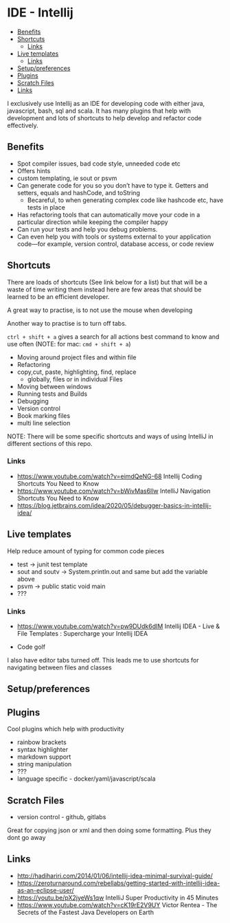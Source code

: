 # IDE - Intellij

- [Benefits](#benefits)
- [Shortcuts](#shortcuts)
	* [Links](#links)
- [Live templates](#live-templates)
	* [Links](#links-1)
- [Setup/preferences](#setuppreferences)
- [Plugins](#plugins)
- [Scratch Files](#scratch-files)
- [Links](#links-2)

I exclusively use Intellij as an IDE for developing code with either java, javascript, bash, sql and scala. It has many plugins that help with development and lots of shortcuts to help develop and refactor code effectively.

## Benefits

- Spot compiler issues, bad code style, unneeded code etc
- Offers hints
- custom templating, ie sout or psvm
- Can generate code for you so you don’t have to type it. Getters and setters, equals and hashCode, and toString
	- Becareful, to when generating complex code like hashcode etc, have tests in place
- Has refactoring tools that can automatically move your code in a particular direction while keeping the compiler happy
- Can run your tests and help you debug problems.
- Can even help you with tools or systems external to your application code—for example, version control, database access, or code review

## Shortcuts

There are loads of shortcuts (See link below for a list) but that will be a waste of time writing them instead here are few areas that should be learned to be an efficient developer.

A great way to practise, is to not use the mouse when developing

Another way to practise is to turn off tabs.

`ctrl + shift + a` gives a search for all actions best command to know and use often (NOTE: for mac: `cmd + shift + a`)

- Moving around project files and within file
- Refactoring
- copy,cut, paste, highlighting, find, replace
  - globally, files or in individual Files
- Moving between windows
- Running tests and Builds
- Debugging
- Version control
- Book marking files
- multi line selection

NOTE: There will be some specific shortcuts and ways of using IntelliJ in different sections of this repo.

<a name="links"></a>
### Links

- https://www.youtube.com/watch?v=eimdQeNG-68  Intellij Coding Shortcuts You Need to Know
- https://www.youtube.com/watch?v=bWivMas6Ilw IntelliJ Navigation Shortcuts You Need to Know
- https://blog.jetbrains.com/idea/2020/05/debugger-basics-in-intellij-idea/

## Live templates

Help reduce amount of typing for common code pieces

- test -> junit test template
- sout and soutv -> System.println.out and same but add the variable above
- psvm -> public static void main
- ???

<a name="links-1"></a>
### Links

- https://www.youtube.com/watch?v=pw9DUdk6dIM  Intellij IDEA - Live & File Templates : Supercharge your Intellij IDEA

- Code golf

I also have editor tabs turned off. This leads me to use shortcuts for navigating between files and classes

## Setup/preferences

## Plugins

Cool plugins which help with productivity

- rainbow brackets
- syntax highlighter
- markdown support
- string manipulation
- ???
- language specific - docker/yaml/javascript/scala


## Scratch Files
- version control - github, gitlabs

Great for copying json or xml and then doing some formatting. Plus they dont go away

<a name="links-2"></a>
## Links

- http://hadihariri.com/2014/01/06/intellij-idea-minimal-survival-guide/
- https://zeroturnaround.com/rebellabs/getting-started-with-intellij-idea-as-an-eclipse-user/
- https://youtu.be/pX2jyeWs1qw IntelliJ Super Productivity in 45 Minutes
- https://www.youtube.com/watch?v=cK19rE2V9UY Victor Rentea - The Secrets of the Fastest Java Developers on Earth